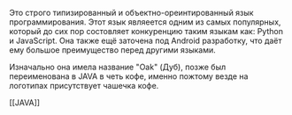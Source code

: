 Это строго типизированный и объектно-ореинтированный язык программирования. Этот язык являеется одним из самых популярных, который до сих пор состовляет конкуренцию таким языкам как: Python и JavaScript. Она также ещё заточена под Android разработку, что даёт ему большое преимущество перед другими языками.

Изначально она имела название "Oak" (Дуб), позже был переименована в JAVA в четь кофе, именно пожтому везде на логотипах присутствует чашечка кофе.


[[JAVA]]